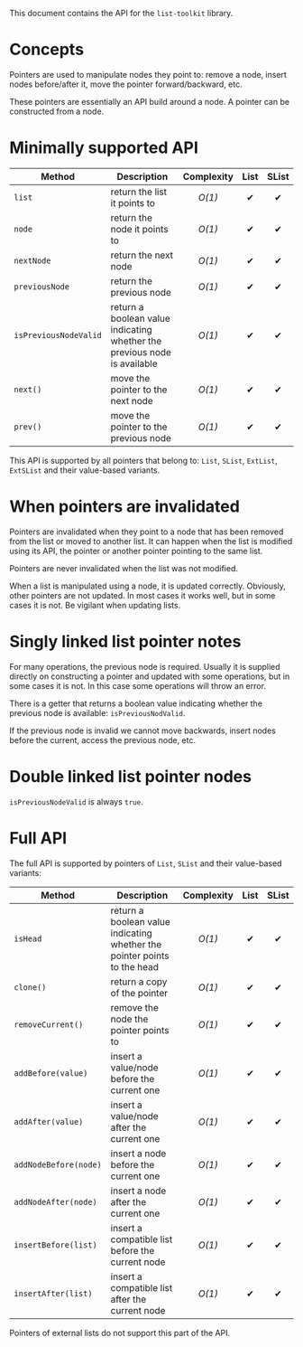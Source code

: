This document contains the API for the `list-toolkit` library.

# Concepts

Pointers are used to manipulate nodes they point to: remove a node, insert nodes before/after it, move the pointer forward/backward, etc.

These pointers are essentially an API build around a node. A pointer can be constructed from a node.

# Minimally supported API

| Method | Description | Complexity | List | SList |
|--------|-------------|:----------:|:----:|:-----:|
| `list` | return the list it points to | *O(1)* | ✔ | ✔ |
| `node` | return the node it points to | *O(1)* | ✔ | ✔ |
| `nextNode` | return the next node | *O(1)* | ✔ | ✔ |
| `previousNode` | return the previous node | *O(1)* | ✔ | ✔ |
| `isPreviousNodeValid` | return a boolean value indicating whether the previous node is available | *O(1)* | ✔ | ✔ |
| `next()` | move the pointer to the next node | *O(1)* | ✔ | ✔ |
| `prev()` | move the pointer to the previous node | *O(1)* | ✔ | ✔ |

This API is supported by all pointers that belong to: `List`, `SList`, `ExtList`, `ExtSList` and
their value-based variants.

# When pointers are invalidated

Pointers are invalidated when they point to a node that has been removed from the list or
moved to another list. It can happen when the list is modified using its API, the pointer or
another pointer pointing to the same list.

Pointers are never invalidated when the list was not modified.

When a list is manipulated using a node, it is updated correctly. Obviously, other pointers
are not updated. In most cases it works well, but in some cases it is not. Be vigilant when
updating lists.

# Singly linked list pointer notes

For many operations, the previous node is required. Usually it is supplied directly on
constructing a pointer and updated with some operations, but in some cases it is not.
In this case some operations will throw an error.

There is a getter that returns a boolean value indicating whether the previous node is available:
`isPreviousNodValid`.

If the previous node is invalid we cannot move backwards, insert nodes before the current, access the previous node, etc.

# Double linked list pointer nodes

`isPreviousNodeValid` is always `true`.

# Full API

The full API is supported by pointers of `List`, `SList` and their value-based variants:

| Method | Description | Complexity | List | SList |
|--------|-------------|:----------:|:----:|:-----:|
| `isHead` | return a boolean value indicating whether the pointer points to the head | *O(1)* | ✔ | ✔ |
| `clone()` | return a copy of the pointer | *O(1)* | ✔ | ✔ |
| `removeCurrent()` | remove the node the pointer points to | *O(1)* | ✔ | ✔ |
| `addBefore(value)` | insert a value/node before the current one | *O(1)* | ✔ | ✔ |
| `addAfter(value)` | insert a value/node after the current one | *O(1)* | ✔ | ✔ |
| `addNodeBefore(node)` | insert a node before the current one | *O(1)* | ✔ | ✔ |
| `addNodeAfter(node)` | insert a node after the current one | *O(1)* | ✔ | ✔ |
| `insertBefore(list)` | insert a compatible list before the current node | *O(1)* | ✔ | ✔ |
| `insertAfter(list)` | insert a compatible list after the current node | *O(1)* | ✔ | ✔ |

Pointers of external lists do not support this part of the API.
